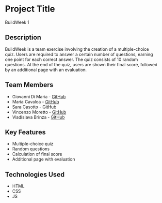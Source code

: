 # Project Title
BuildWeek 1

## Description
BuildWeek is a team exercise involving the creation of a multiple-choice quiz. 
Users are required to answer a certain number of questions, earning one point for each correct answer. 
The quiz consists of 10 random questions. 
At the end of the quiz, users are shown their final score, followed by an additional page with an evaluation.

## Team Members
- Giovanni Di Maria - [GitHub](https://github.com/GiovanniDiMaria96)
- Maria Cavalca - [GitHub](https://github.com/mariaclaracavalca)
- Sara Casotto - [GitHub](https://github.com/saracasotto)
- Vincenzo Moretto - [GitHub](https://github.com/Vincenzo-Moretto)
- Vladislava Brinza - [GitHub](https://github.com/Vlada0000)

## Key Features
- Multiple-choice quiz
- Random questions
- Calculation of final score
- Additional page with evaluation

## Technologies Used
- HTML
- CSS
- JS
